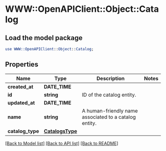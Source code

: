 # WWW::OpenAPIClient::Object::Catalog

## Load the model package
```perl
use WWW::OpenAPIClient::Object::Catalog;
```

## Properties
Name | Type | Description | Notes
------------ | ------------- | ------------- | -------------
**created_at** | **DATE_TIME** |  | 
**id** | **string** | ID of the catalog entity. | 
**updated_at** | **DATE_TIME** |  | 
**name** | **string** | A human-friendly name associated to a catalog entity. | 
**catalog_type** | [**CatalogsType**](CatalogsType.md) |  | 

[[Back to Model list]](../README.md#documentation-for-models) [[Back to API list]](../README.md#documentation-for-api-endpoints) [[Back to README]](../README.md)


